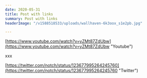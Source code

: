 ```yaml
---
date: 2020-05-31
title: Post with links
summary: Post with links
headerImage: "/v1588518533/uploads/wallhaven-6k3oox_s1e2pb.jpg"

---
```

[https://www.youtube.com/watch?v=yZMt87ZdUbw](https://www.youtube.com/watch?v=yZMt87ZdUbw "Youtube")

xxx

[https://twitter.com/notch/status/123677995264245760](https://twitter.com/notch/status/123677995264245760 "Twitter")